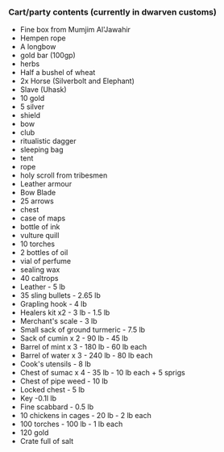 ---
---

### Cart/party contents (currently in dwarven customs)

* Fine box from Mumjim Al'Jawahir
* Hempen rope
* A longbow
* gold bar (100gp)
* herbs
* Half a bushel of wheat
* 2x Horse (Silverbolt and Elephant)
* Slave (Uhask)
* 10 gold
* 5 silver
* shield
* bow
* club
* ritualistic dagger
* sleeping bag
* tent
* rope
* holy scroll from tribesmen
* Leather armour
* Bow Blade
* 25 arrows
* chest
* case of maps
* bottle of ink
* vulture quill
* 10 torches
* 2 bottles of oil
* vial of perfume
* sealing wax
* 40 caltrops
* Leather - 5 lb
* 35 sling bullets - 2.65 lb
* Grapling hook - 4 lb
* Healers kit x2 - 3 lb - 1.5 lb
* Merchant's scale - 3 lb
* Small sack of ground turmeric - 7.5 lb
* Sack of cumin x 2 - 90 lb - 45 lb
* Barrel of mint x 3 - 180 lb - 60 lb each
* Barrel of water x 3 - 240 lb - 80 lb each
* Cook's utensils - 8 lb
* Chest of sumac x 4 - 35 lb - 10 lb each + 5 sprigs
* Chest of pipe weed - 10 lb
* Locked chest - 5 lb
* Key -0.1l lb
* Fine scabbard - 0.5 lb
* 10 chickens in cages - 20 lb - 2 lb each
* 100 torches - 100 lb - 1 lb each
* 120 gold
* Crate full of salt
